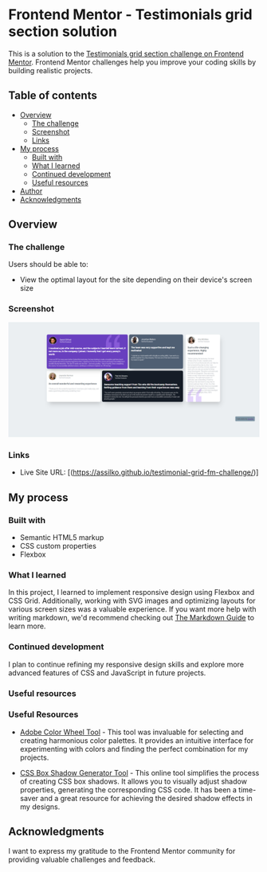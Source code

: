 # Frontend Mentor - Testimonials grid section solution

This is a solution to the [Testimonials grid section challenge on Frontend Mentor](https://www.frontendmentor.io/challenges/testimonials-grid-section-Nnw6J7Un7). Frontend Mentor challenges help you improve your coding skills by building realistic projects. 

## Table of contents

- [Overview](#overview)
  - [The challenge](#the-challenge)
  - [Screenshot](#screenshot)
  - [Links](#links)
- [My process](#my-process)
  - [Built with](#built-with)
  - [What I learned](#what-i-learned)
  - [Continued development](#continued-development)
  - [Useful resources](#useful-resources)
- [Author](#author)
- [Acknowledgments](#acknowledgments)


## Overview

### The challenge

Users should be able to:

- View the optimal layout for the site depending on their device's screen size

### Screenshot

![](./screenshot.PNG)


### Links

- Live Site URL: [(https://assilko.github.io/testimonial-grid-fm-challenge/)]

## My process

### Built with

- Semantic HTML5 markup
- CSS custom properties
- Flexbox

### What I learned

In this project, I learned to implement responsive design using Flexbox and CSS Grid. Additionally, working with SVG images and optimizing layouts for various screen sizes was a valuable experience.
If you want more help with writing markdown, we'd recommend checking out [The Markdown Guide](https://www.markdownguide.org/) to learn more.

### Continued development

I plan to continue refining my responsive design skills and explore more advanced features of CSS and JavaScript in future projects.

### Useful resources

### Useful Resources

- [Adobe Color Wheel Tool](https://color.adobe.com/) - This tool was invaluable for selecting and creating harmonious color palettes. It provides an intuitive interface for experimenting with colors and finding the perfect combination for my projects.

- [CSS Box Shadow Generator Tool](https://www.cssmatic.com/box-shadow) - This online tool simplifies the process of creating CSS box shadows. It allows you to visually adjust shadow properties, generating the corresponding CSS code. It has been a time-saver and a great resource for achieving the desired shadow effects in my designs.


## Acknowledgments

I want to express my gratitude to the Frontend Mentor community for providing valuable challenges and feedback.

